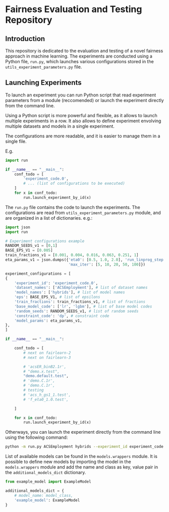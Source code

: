 # Fairness Evaluation and Testing Repository

## Introduction

This repository is dedicated to the evaluation and testing of a novel fairness approach in machine learning. The experiments are conducted using a Python file, `run.py`, which launches various configurations stored in the `utils_experiment_parameters.py` file.

## Launching Experiments

To launch an experiment you can run Python script that read experiment parameters from a module (reccomended) or launch the experiment directly from the command line.

Using a Python script is more powerful and flexible, as it allows to launch multiple experiments in a row.
It also allows to define experiment envolving multiple datasets and models in a single experiment.

[//]: # (It allows to use variables to avoid code duplication, and to define the configurations in a single file.)
The configurations are more readable, and it is easier to manage them in a single file.


E.g.
```python
import run

if __name__ == "__main__":
    conf_todo = [
        'experiment_code.0',
        # ... (list of configurations to be executed)
    ]
    for x in conf_todo:
        run.launch_experiment_by_id(x)

```

The `run.py` file contains the code to launch the experiments.
The configurations are read from `utils_experiment_parameters.py` module, and are organized in a list of dictionaries.
e.g.:
```python
import json
import run

# Experiment configurations example
RANDOM_SEEDS_v1 = [0,1]
BASE_EPS_V1 = [0.005]
train_fractions_v1 = [0.001, 0.004, 0.016, 0.063, 0.251, 1]
eta_params_v1 = json.dumps({'eta0': [0.5, 1.0, 2.0], 'run_linprog_step': [False],
                            'max_iter': [5, 10, 20, 50, 100]})

experiment_configurations = [
{
    'experiment_id': 'experiment_code.0', 
    'dataset_names': ['ACSEmployment'], # list of dataset names
    'model_names': ['hybrids'], # list of model names
    'eps': BASE_EPS_V1, # list of epsilons
    'train_fractions': train_fractions_v1, # list of fractions     
    'base_model_code': ['lr', 'lgbm'], # list of base model codes
    'random_seeds': RANDOM_SEEDS_v1, # list of random seeds
    'constraint_code': 'dp', # constraint code
    'model_params': eta_params_v1,
},
]

if __name__ == "__main__":

    conf_todo = [
        # next on fairlearn-2
        # next on fairlearn-3

        # 'acsER_binB2.1r',
        # "demo.x.test",
        "demo.default.test",
        # 'demo.C.1r',
        # 'demo.C.1r',
        # testing
        # 'acs_h_gs1_1.test',
        # 'f_eta0_1.0.test',

    ]

    for x in conf_todo:
        run.launch_experiment_by_id(x)
```

Otherways, you can launch the experiment directly from the command line using the following command:

```bash
python -m run.py ACSEmployment hybrids --experiment_id experiment_code.0 --eps 0.005 --train_fractions 0.001 0.004 0.016 0.063 0.251 1 --random_seeds 0 1 --constraint_code dp --model_params {"eta0": [0.5, 1.0, 2.0], "run_linprog_step": [false], "max_iter": [5, 10, 20, 50, 100]} --base_model_code lr
```

List of available models can be found in the `models.wrappers` module.
It is possible to define new models by importing the model in the `models.wrappers` module and add the name and class as key, value pair in the `additional_models_dict` dictionary.

```python
from example_model import ExampleModel

additional_models_dict = {
    # model_name: model_class,
    'example_model': ExampleModel
}

```






[//]: # ()
[//]: # (# Scalable Fairlearn)

[//]: # ()
[//]: # ()
[//]: # (## Example Runs)

[//]: # ()
[//]: # (#### Synth)

[//]: # (```)

[//]: # (time stdbuf -oL python run.py synth hybrids --eps=0.05 -n=10000 -f=3 -t=0.5 -t0=0.3 -t1=0.6 -v=1 --test_ratio=0.3 --sample_seeds=0,1,2,3,4,5,6,7,8,9 --train_fractions=0.016 --grid-fraction=0.5)

[//]: # (```)

[//]: # ()
[//]: # (```)

[//]: # (time stdbuf -oL python run.py synth hybrids --eps=0.05 -n=1000000 -f=3 -t=0.5 -t0=0.3 -t1=0.6 -v=1 --test_ratio=0.3 --sample_seeds=0,1,2,3,4,5,6,7,8,9 --train_fractions=0.016 --grid-fraction=0.5)

[//]: # (```)

[//]: # ()
[//]: # (##### Unmitigated)

[//]: # (```)

[//]: # (time stdbuf -oL python run.py synth unmitigated -n=10000 -f=3 -t=0.5 -t0=0.3 -t1=0.6 -v=1 --test_ratio=0.3)

[//]: # (```)

[//]: # ()
[//]: # (##### Fairlearn)

[//]: # (```)

[//]: # (time stdbuf -oL python run.py synth fairlearn --eps=0.05 -f=3 -t=0.5 -t0=0.3 -t1=0.6 -v=1 --test_ratio=0.3 -n=10000)

[//]: # (```)

[//]: # (```)

[//]: # (time stdbuf -oL python run.py synth fairlearn --eps=0.05 -f=3 -t=0.5 -t0=0.3 -t1=0.6 -v=1 --test_ratio=0.3 -n=1000000)

[//]: # (```)

[//]: # ()
[//]: # ()
[//]: # (#### Adult)

[//]: # (```)

[//]: # (time stdbuf -oL python run.py adult unmitigated)

[//]: # (```)

[//]: # ()
[//]: # ()
[//]: # (```)

[//]: # (time stdbuf -oL python run.py adult fairlearn --eps=0.05)

[//]: # (```)

[//]: # (```)

[//]: # (time stdbuf -oL python run.py adult hybrids --eps=0.05 --sample_seeds=0,1,2,3,4,5,6,7,8,9 --train_fractions=0.001,0.004,0.016,0.063,0.251,1 --grid-fraction=0.5)

[//]: # (```)

[//]: # ()
[//]: # ()
[//]: # ()
[//]: # ()
[//]: # (## TODOs)

[//]: # ()
[//]: # (### Complete Hybrid Method)

[//]: # (* Single hybrid method that gets the best of all hybrid methods we have)

[//]: # (* Show that it works on both train and test data)

[//]: # ()
[//]: # (### Scaling experiments)

[//]: # (* Show running time savings when dataset is very large &#40;use synthetic data&#41;)

[//]: # (* Also try logistic regression on large image dataset)

[//]: # ()
[//]: # (### Multiple datasets)

[//]: # (* Show it works on three datasets)

[//]: # (* Try logistic regression on large image dataset)

[//]: # ()
[//]: # (### Increasing number of attributes)

[//]: # (* Decide if we can do that experiment...)

[//]: # ()
[//]: # (### Other things)

[//]: # (* How to subsample for the scalability plot to ensure + and - points are treated equally &#40;stratified data sampling?&#41;)
